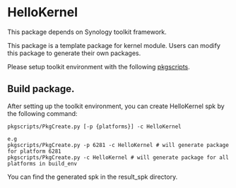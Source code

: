 # HelloKernel

This package depends on Synology toolkit framework.

This package is a template package for kernel module. Users can modify this package to generate their own packages.

Please setup toolkit environment with the following [pkgscripts](https://github.com/SynologyOpenSource/pkgscripts).

## Build package.
After setting up the toolkit environment, you can create HelloKernel spk by the following command:
```
pkgscripts/PkgCreate.py [-p {platforms}] -c HelloKernel

e.g
pkgscripts/PkgCreate.py -p 6281 -c HelloKernel # will generate package for platform 6281
pkgscripts/PkgCreate.py -c HelloKernel # will generate package for all platforms in build_env
```

You can find the generated spk in the result_spk directory.
